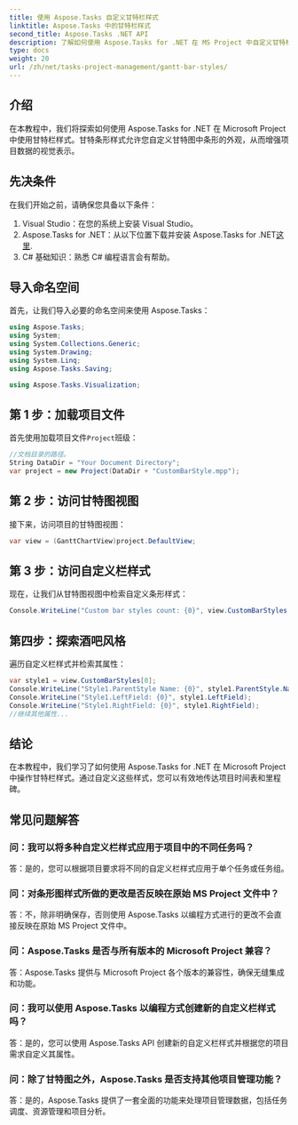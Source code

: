 ```yaml
---
title: 使用 Aspose.Tasks 自定义甘特栏样式
linktitle: Aspose.Tasks 中的甘特栏样式
second_title: Aspose.Tasks .NET API
description: 了解如何使用 Aspose.Tasks for .NET 在 MS Project 中自定义甘特栏样式。轻松增强项目可视化。
type: docs
weight: 20
url: /zh/net/tasks-project-management/gantt-bar-styles/
---
```

## 介绍
在本教程中，我们将探索如何使用 Aspose.Tasks for .NET 在 Microsoft Project 中使用甘特栏样式。甘特条形样式允许您自定义甘特图中条形的外观，从而增强项目数据的视觉表示。
## 先决条件
在我们开始之前，请确保您具备以下条件：
1. Visual Studio：在您的系统上安装 Visual Studio。
2.  Aspose.Tasks for .NET：从以下位置下载并安装 Aspose.Tasks for .NET[这里](https://releases.aspose.com/tasks/net/).
3. C# 基础知识：熟悉 C# 编程语言会有帮助。

## 导入命名空间
首先，让我们导入必要的命名空间来使用 Aspose.Tasks：
```csharp
using Aspose.Tasks;
using System;
using System.Collections.Generic;
using System.Drawing;
using System.Linq;
using Aspose.Tasks.Saving;

using Aspose.Tasks.Visualization;
```
## 第 1 步：加载项目文件
首先使用加载项目文件`Project`班级：
```csharp
//文档目录的路径。
String DataDir = "Your Document Directory";
var project = new Project(DataDir + "CustomBarStyle.mpp");
```
## 第 2 步：访问甘特图视图
接下来，访问项目的甘特图视图：
```csharp
var view = (GanttChartView)project.DefaultView;
```
## 第 3 步：访问自定义栏样式
现在，让我们从甘特图视图中检索自定义条形样式：
```csharp
Console.WriteLine("Custom bar styles count: {0}", view.CustomBarStyles.Count);
```
## 第四步：探索酒吧风格
遍历自定义栏样式并检索其属性：
```csharp
var style1 = view.CustomBarStyles[0];
Console.WriteLine("Style1.ParentStyle Name: {0}", style1.ParentStyle.Name);
Console.WriteLine("Style1.LeftField: {0}", style1.LeftField);
Console.WriteLine("Style1.RightField: {0}", style1.RightField);
//继续其他属性...
```

## 结论
在本教程中，我们学习了如何使用 Aspose.Tasks for .NET 在 Microsoft Project 中操作甘特栏样式。通过自定义这些样式，您可以有效地传达项目时间表和里程碑。

## 常见问题解答
### 问：我可以将多种自定义栏样式应用于项目中的不同任务吗？
答：是的，您可以根据项目要求将不同的自定义栏样式应用于单个任务或任务组。
### 问：对条形图样式所做的更改是否反映在原始 MS Project 文件中？
答：不，除非明确保存，否则使用 Aspose.Tasks 以编程方式进行的更改不会直接反映在原始 MS Project 文件中。
### 问：Aspose.Tasks 是否与所有版本的 Microsoft Project 兼容？
答：Aspose.Tasks 提供与 Microsoft Project 各个版本的兼容性，确保无缝集成和功能。
### 问：我可以使用 Aspose.Tasks 以编程方式创建新的自定义栏样式吗？
答：是的，您可以使用 Aspose.Tasks API 创建新的自定义栏样式并根据您的项目需求自定义其属性。
### 问：除了甘特图之外，Aspose.Tasks 是否支持其他项目管理功能？
答：是的，Aspose.Tasks 提供了一套全面的功能来处理项目管理数据，包括任务调度、资源管理和项目分析。